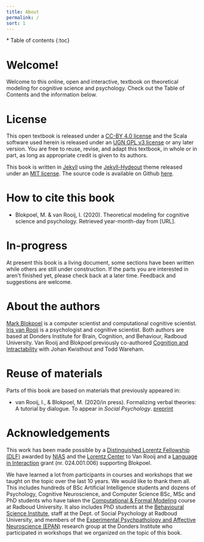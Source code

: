 ```yaml
---
title: About
permalink: /
sort: 1
---
```


<div id="toc-wrapper" markdown="1">
* Table of contents
{:toc}
</div>

# Welcome!
Welcome to this online, open and interactive, textbook on theoretical modeling for cognitive science and psychology. Check out the Table of Contents and the information below.

# License
This open textbook is released under a [CC-BY 4.0 license](https://creativecommons.org/licenses/by/4.0/) and the Scala software used herein is released under an [UGN GPL v3 license]() or any later version. You are free to reuse, revise, and adapt this textbook, in whole or in part, as long as appropriate credit is given to its authors.

This book is written in [Jekyll](https://jekyllrb.com) using the [Jekyll-Hydeout](https://github.com/fongandrew/hydeout) theme released under an [MIT license](https://github.com/fongandrew/hydeout/blob/master/LICENSE.md). The source code is available on Github [here](https://github.com/computationalcognitivescience/lovelace).

# How to cite this book

* Blokpoel, M. & van Rooij, I. (2020). Theoretical modeling for cognitive science and psychology. Retrieved year-month-day from [URL].

# In-progress
At present this book is a living document, some sections have been written while others are still under construction. If the parts you are interested in aren't finished yet, please check back at a later time. Feedback and suggestions are welcome.

# About the authors
[Mark Blokpoel](http://www.markblokpoel.com) is a computer scientist and computational cognitive scientist. [Iris van Rooij](irisvanrooijcogsci.com) is a psychologist and cognitive scientist. Both authors are based at Donders Institute for Brain, Cognition, and Behaviour, Radboud University. Van Rooij and Blokpoel previously co-authored [Cognition and Intractability](https://cognitionandintractability.com) with Johan Kwisthout and Todd Wareham.

# Reuse of materials

Parts of this book are based on materials that previously appeared in:

* van Rooij, I., & Blokpoel, M. (2020/in press). Formalizing verbal theories: A tutorial by dialogue. To appear in *Social Psychology*. [preprint](https://psyarxiv.com/r2zqy)

# Acknowledgements
This work has been made possible by a [Distinguished Lorentz Fellowship (DLF)](http://metatheorist.com/Distinguished-Lorentz-Fellowship/) awarded by [NIAS](https://nias.knaw.nl) and the [Lorentz Center](https://www.lorentzcenter.nl) to Van Rooij and a [Language in Interaction](https://www.languageininteraction.nl) grant (nr. 024.001.006) supporting Blokpoel.

We have learned a lot from participants in courses and workshops that we taught on the topic over the last 10 years. We would like to thank them all. This includes hundreds of BSc Artificial Intelligence students and dozens of Psychology, Cognitive Neuroscience, and Computer Science BSc, MSc and PhD students who have taken the [Computational & Formal Modeling](https://www.ru.nl/courseguides/socsci/courses-osiris/ai/sow-bki211-computational-and-formal-modeling/) course at Radboud University. It also includes PhD students at the [Behavioural Science Institute](https://www.ru.nl/bsi/), staff at the Dept. of Social Psychology at Radboud University, and members of the [Experimental Psychpathology and Affective Neuroscience (EPAN)](https://www.epanlab.nl) research group at the Donders Institute who participated in workshops that we organized on the topic of this book.
